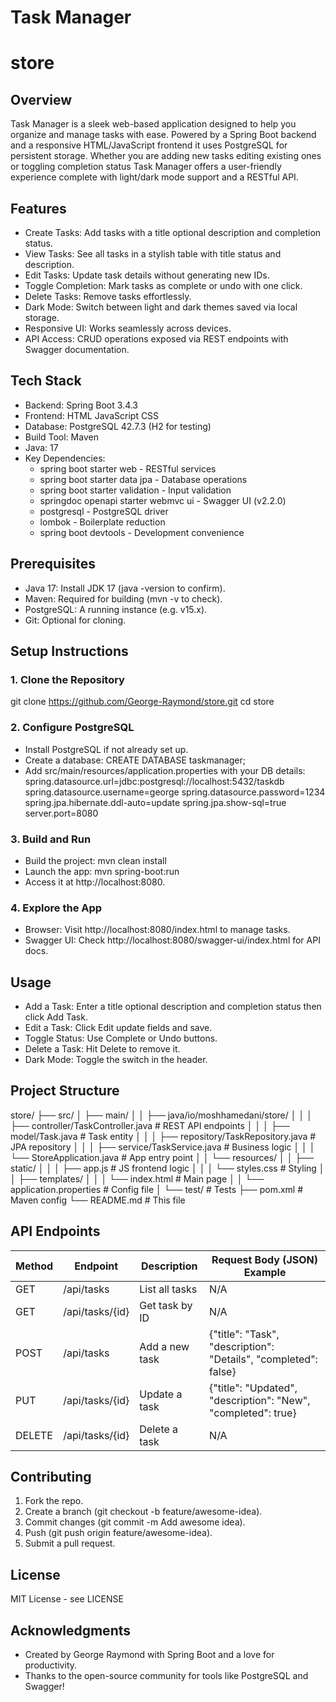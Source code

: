 # Task Manager
# store
## Overview
Task Manager is a sleek web-based application designed to help you organize and manage tasks with ease. Powered by a Spring Boot backend and a responsive HTML/JavaScript frontend it uses PostgreSQL for persistent storage. Whether you are adding new tasks editing existing ones or toggling completion status Task Manager offers a user-friendly experience complete with light/dark mode support and a RESTful API.

## Features
- Create Tasks: Add tasks with a title optional description and completion status.
- View Tasks: See all tasks in a stylish table with title status and description.
- Edit Tasks: Update task details without generating new IDs.
- Toggle Completion: Mark tasks as complete or undo with one click.
- Delete Tasks: Remove tasks effortlessly.
- Dark Mode: Switch between light and dark themes saved via local storage.
- Responsive UI: Works seamlessly across devices.
- API Access: CRUD operations exposed via REST endpoints with Swagger documentation.

## Tech Stack
- Backend: Spring Boot 3.4.3
- Frontend: HTML JavaScript CSS
- Database: PostgreSQL 42.7.3 (H2 for testing)
- Build Tool: Maven
- Java: 17
- Key Dependencies:
  - spring boot starter web - RESTful services
  - spring boot starter data jpa - Database operations
  - spring boot starter validation - Input validation
  - springdoc openapi starter webmvc ui - Swagger UI (v2.2.0)
  - postgresql - PostgreSQL driver
  - lombok - Boilerplate reduction
  - spring boot devtools - Development convenience

## Prerequisites
- Java 17: Install JDK 17 (java -version to confirm).
- Maven: Required for building (mvn -v to check).
- PostgreSQL: A running instance (e.g. v15.x).
- Git: Optional for cloning.

## Setup Instructions

### 1. Clone the Repository
git clone https://github.com/George-Raymond/store.git
cd store

### 2. Configure PostgreSQL
- Install PostgreSQL if not already set up.
- Create a database:
  CREATE DATABASE taskmanager;
- Add src/main/resources/application.properties with your DB details:
  spring.datasource.url=jdbc:postgresql://localhost:5432/taskdb
  spring.datasource.username=george
  spring.datasource.password=1234
  spring.jpa.hibernate.ddl-auto=update
  spring.jpa.show-sql=true
  server.port=8080

### 3. Build and Run
- Build the project:
  mvn clean install
- Launch the app:
  mvn spring-boot:run
- Access it at http://localhost:8080.

### 4. Explore the App
- Browser: Visit http://localhost:8080/index.html to manage tasks.
- Swagger UI: Check http://localhost:8080/swagger-ui/index.html for API docs.

## Usage
- Add a Task: Enter a title optional description and completion status then click Add Task.
- Edit a Task: Click Edit update fields and save.
- Toggle Status: Use Complete or Undo buttons.
- Delete a Task: Hit Delete to remove it.
- Dark Mode: Toggle the switch in the header.

## Project Structure
store/
├── src/
│   ├── main/
│   │   ├── java/io/moshhamedani/store/
│   │   │   ├── controller/TaskController.java    # REST API endpoints
│   │   │   ├── model/Task.java                  # Task entity
│   │   │   ├── repository/TaskRepository.java   # JPA repository
│   │   │   ├── service/TaskService.java         # Business logic
│   │   │   └── StoreApplication.java            # App entry point
│   │   └── resources/
│   │       ├── static/
│   │       │   ├── app.js                       # JS frontend logic
│   │       │   └── styles.css                   # Styling
│   │       ├── templates/
│   │       │   └── index.html                   # Main page
│   │       └── application.properties           # Config file
│   └── test/                                    # Tests
├── pom.xml                                      # Maven config
└── README.md                                    # This file

## API Endpoints

| Method | Endpoint         | Description            | Request Body (JSON) Example                                     |
|--------|------------------|------------------------|--------------------------------------------------               |
| GET    | /api/tasks       | List all tasks         | N/A                                                             |
| GET    | /api/tasks/{id}  | Get task by ID         | N/A                                                             |
| POST   | /api/tasks       | Add a new task         | {"title": "Task", "description": "Details", "completed": false} |
| PUT    | /api/tasks/{id}  | Update a task          | {"title": "Updated", "description": "New", "completed": true}   |
| DELETE | /api/tasks/{id}  | Delete a task          | N/A                                                             |

## Contributing
1. Fork the repo.
2. Create a branch (git checkout -b feature/awesome-idea).
3. Commit changes (git commit -m Add awesome idea).
4. Push (git push origin feature/awesome-idea).
5. Submit a pull request.

## License
MIT License - see LICENSE

## Acknowledgments
- Created by George Raymond with Spring Boot and a love for productivity.
- Thanks to the open-source community for tools like PostgreSQL and Swagger!
